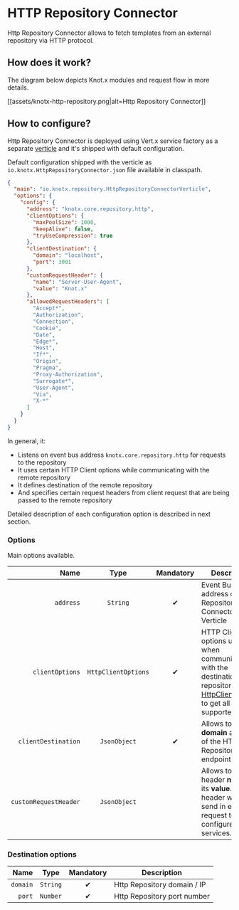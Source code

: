 # HTTP Repository Connector

Http Repository Connector allows to fetch templates from an external repository via HTTP protocol. 

## How does it work?
The diagram below depicts Knot.x modules and request flow in more details.

[[assets/knotx-http-repository.png|alt=Http Repository Connector]]

## How to configure?
Http Repository Connector is deployed using Vert.x service factory as a separate [verticle](http://vertx.io/docs/apidocs/io/vertx/core/Verticle.html) and it's shipped with default configuration.

Default configuration shipped with the verticle as `io.knotx.HttpRepositoryConnector.json` file available in classpath.

```json
{
  "main": "io.knotx.repository.HttpRepositoryConnectorVerticle",
  "options": {
    "config": {
      "address": "knotx.core.repository.http",
      "clientOptions": {
        "maxPoolSize": 1000,
        "keepAlive": false,
        "tryUseCompression": true
      },
      "clientDestination": {
        "domain": "localhost",
        "port": 3001
      },
      "customRequestHeader": {
        "name": "Server-User-Agent",
        "value": "Knot.x"
      },
      "allowedRequestHeaders": [
        "Accept*",
        "Authorization",
        "Connection",
        "Cookie",
        "Date",
        "Edge*",
        "Host",
        "If*",
        "Origin",
        "Pragma",
        "Proxy-Authorization",
        "Surrogate*",
        "User-Agent",
        "Via",
        "X-*"
      ]
    }
  }
}

```
In general, it:
- Listens on event bus address `knotx.core.repository.http` for requests to the repository
- It uses certain HTTP Client options while communicating with the remote repository
- It defines destination of the remote repository
- And specifies certain request headers from client request that are being passed to the remote repository

Detailed description of each configuration option is described in next section.

### Options
Main options available.

| Name                        | Type                                | Mandatory | Description  |
|-------:                     |:-------:                            |:-------:  |-------|
| `address`                   | `String`                            | &#10004;       | Event Bus address of Http Repository Connector Verticle |
| `clientOptions`             | `HttpClientOptions`                 | &#10004;       | HTTP Client options used when communicating with the destination repository. See [HttpClientOptions](http://vertx.io/docs/apidocs/io/vertx/core/http/HttpClientOptions.html) to get all options supported.|
| `clientDestination`         | `JsonObject`                        | &#10004;       | Allows to specify **domain** and **port** of the HTTP Repository endpoint |
| `customRequestHeader`       | `JsonObject`                        |                | Allows to specify header **name** and its **value**. The header will be send in each request to the configured services. |

### Destination options

| Name  | Type  | Mandatory | Description  |
|-------:|:-------:|:-------:  |-------|
| `domain`      | `String`  | &#10004;       | Http Repository domain / IP |
| `port`        | `Number`  | &#10004;       | Http Repository port number |
